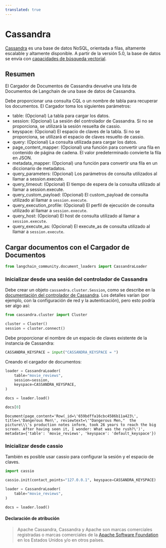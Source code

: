 ```yaml
---
translated: true
---
```


# Cassandra

[Cassandra](https://cassandra.apache.org/) es una base de datos NoSQL, orientada a filas, altamente escalable y altamente disponible. A partir de la versión 5.0, la base de datos se envía con [capacidades de búsqueda vectorial](https://cassandra.apache.org/doc/trunk/cassandra/vector-search/overview.html).

## Resumen

El Cargador de Documentos de Cassandra devuelve una lista de Documentos de Langchain de una base de datos de Cassandra.

Debe proporcionar una consulta CQL o un nombre de tabla para recuperar los documentos.
El Cargador toma los siguientes parámetros:

* table: (Opcional) La tabla para cargar los datos.
* session: (Opcional) La sesión del controlador de Cassandra. Si no se proporciona, se utilizará la sesión resuelta de cassio.
* keyspace: (Opcional) El espacio de claves de la tabla. Si no se proporciona, se utilizará el espacio de claves resuelto de cassio.
* query: (Opcional) La consulta utilizada para cargar los datos.
* page_content_mapper: (Opcional) una función para convertir una fila en contenido de página de cadena. El valor predeterminado convierte la fila en JSON.
* metadata_mapper: (Opcional) una función para convertir una fila en un diccionario de metadatos.
* query_parameters: (Opcional) Los parámetros de consulta utilizados al llamar a session.execute.
* query_timeout: (Opcional) El tiempo de espera de la consulta utilizado al llamar a session.execute.
* query_custom_payload: (Opcional) El custom_payload de consulta utilizado al llamar a `session.execute`.
* query_execution_profile: (Opcional) El perfil de ejecución de consulta utilizado al llamar a `session.execute`.
* query_host: (Opcional) El host de consulta utilizado al llamar a `session.execute`.
* query_execute_as: (Opcional) El execute_as de consulta utilizado al llamar a `session.execute`.

## Cargar documentos con el Cargador de Documentos

```python
from langchain_community.document_loaders import CassandraLoader
```

### Inicializar desde una sesión del controlador de Cassandra

Debe crear un objeto `cassandra.cluster.Session`, como se describe en la [documentación del controlador de Cassandra](https://docs.datastax.com/en/developer/python-driver/latest/api/cassandra/cluster/#module-cassandra.cluster). Los detalles varían (por ejemplo, con la configuración de red y la autenticación), pero esto podría ser algo así:

```python
from cassandra.cluster import Cluster

cluster = Cluster()
session = cluster.connect()
```

Debe proporcionar el nombre de un espacio de claves existente de la instancia de Cassandra:

```python
CASSANDRA_KEYSPACE = input("CASSANDRA_KEYSPACE = ")
```

Creando el cargador de documentos:

```python
loader = CassandraLoader(
    table="movie_reviews",
    session=session,
    keyspace=CASSANDRA_KEYSPACE,
)
```

```python
docs = loader.load()
```

```python
docs[0]
```

```output
Document(page_content='Row(_id=\'659bdffa16cbc4586b11a423\', title=\'Dangerous Men\', reviewtext=\'"Dangerous Men,"  the picture\\\'s production notes inform, took 26 years to reach the big screen. After having seen it, I wonder: What was the rush?\')', metadata={'table': 'movie_reviews', 'keyspace': 'default_keyspace'})
```

### Inicializar desde cassio

También es posible usar cassio para configurar la sesión y el espacio de claves.

```python
import cassio

cassio.init(contact_points="127.0.0.1", keyspace=CASSANDRA_KEYSPACE)

loader = CassandraLoader(
    table="movie_reviews",
)

docs = loader.load()
```

#### Declaración de atribución

> Apache Cassandra, Cassandra y Apache son marcas comerciales registradas o marcas comerciales de la [Apache Software Foundation](http://www.apache.org/) en los Estados Unidos y/o en otros países.

